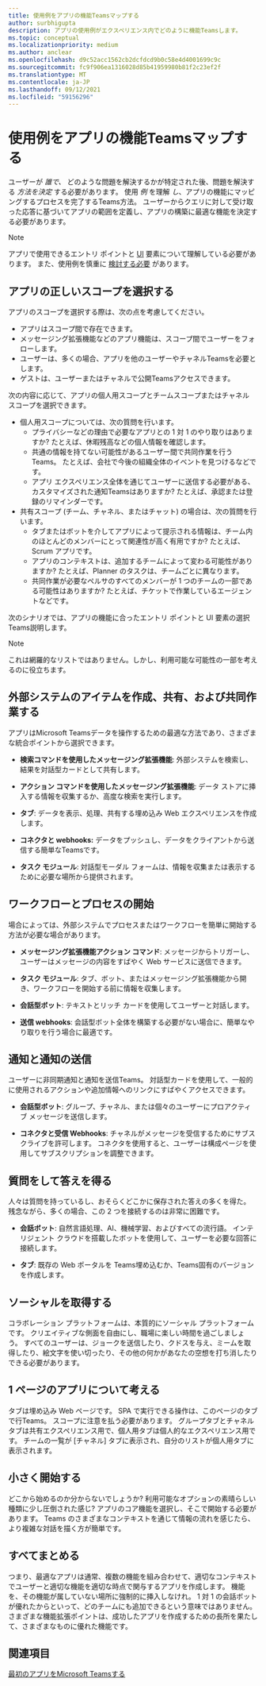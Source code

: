 ```yaml
---
title: 使用例をアプリの機能Teamsマップする
author: surbhigupta
description: アプリの使用例がエクスペリエンス内でどのように機能Teamsします。
ms.topic: conceptual
ms.localizationpriority: medium
ms.author: anclear
ms.openlocfilehash: d9c52acc1562cb2dcfdcd9b0c58e4d4001699c9c
ms.sourcegitcommit: fc9f906ea1316028d85b41959980b81f2c23ef2f
ms.translationtype: MT
ms.contentlocale: ja-JP
ms.lasthandoff: 09/12/2021
ms.locfileid: "59156296"
---
```

# <a name="map-your-use-cases-to-teams-app-capabilities"></a>使用例をアプリの機能Teamsマップする

ユーザーが *誰で、* どのような問題を解決するかが特定された後、問題を解決する *方法を決定* する必要があります。 使用 *例* を理解 *し*、アプリの機能にマッピングするプロセスを完了するTeams方法。 ユーザーからクエリに対して受け取った応答に基づいてアプリの範囲を定義し、アプリの構築に最適な機能を決定する必要があります。

> [!NOTE]
> アプリで使用できるエントリ ポイントと [UI](../../concepts/extensibility-points.md) 要素について理解している必要があります。 また、使用例を慎重に [検討する必要](../../concepts/design/understand-use-cases.md) があります。

## <a name="choose-the-correct-scope-for-your-app"></a>アプリの正しいスコープを選択する

アプリのスコープを選択する際は、次の点を考慮してください。

* アプリはスコープ間で存在できます。
* メッセージング拡張機能などのアプリ機能は、スコープ間でユーザーをフォローします。
* ユーザーは、多くの場合、アプリを他のユーザーやチャネルTeamsを必要とします。
* ゲストは、ユーザーまたはチャネルで公開Teamsアクセスできます。

次の内容に応じて、アプリの個人用スコープとチームスコープまたはチャネル スコープを選択できます。

* 個人用スコープについては、次の質問を行います。
  * プライバシーなどの理由で必要なアプリとの 1 対 1 のやり取りはありますか? たとえば、休暇残高などの個人情報を確認します。
  * 共通の情報を持てない可能性があるユーザー間で共同作業を行うTeams。 たとえば、会社で今後の組織全体のイベントを見つけるなどです。
  * アプリ エクスペリエンス全体を通じてユーザーに送信する必要がある、カスタマイズされた通知Teamsはありますか? たとえば、承認または登録のリマインダーです。
* 共有スコープ (チーム、チャネル、またはチャット) の場合は、次の質問を行います。
  * タブまたはボットを介してアプリによって提示される情報は、チーム内のほとんどのメンバーにとって関連性が高く有用ですか? たとえば、Scrum アプリです。
  * アプリのコンテキストは、追加するチームによって変わる可能性がありますか? たとえば、Planner のタスクは、チームごとに異なります。 
  * 共同作業が必要なペルサのすべてのメンバーが 1 つのチームの一部である可能性はありますか? たとえば、チケットで作業しているエージェントなどです。

次のシナリオでは、アプリの機能に合ったエントリ ポイントと UI 要素の選択Teams説明します。

> [!NOTE]
> これは網羅的なリストではありません。しかし、利用可能な可能性の一部を考えるのに役立ちます。

## <a name="create-share-and-collaborate-on-items-in-an-external-system"></a>外部システムのアイテムを作成、共有、および共同作業する

アプリはMicrosoft Teamsデータを操作するための最適な方法であり、さまざまな統合ポイントから選択できます。

* **検索コマンドを使用したメッセージング拡張機能**: 外部システムを検索し、結果を対話型カードとして共有します。

* **アクション コマンドを使用したメッセージング拡張機能**: データ ストアに挿入する情報を収集するか、高度な検索を実行します。

* **タブ**: データを表示、処理、共有する埋め込み Web エクスペリエンスを作成します。

* **コネクタと webhooks:** データをプッシュし、データをクライアントから送信する簡単なTeamsです。

* **タスク モジュール**: 対話型モーダル フォームは、情報を収集または表示するために必要な場所から提供されます。

## <a name="initiate-workflows-and-processes"></a>ワークフローとプロセスの開始

場合によっては、外部システムでプロセスまたはワークフローを簡単に開始する方法が必要な場合があります。

* **メッセージング拡張機能アクション コマンド**: メッセージからトリガーし、ユーザーはメッセージの内容をすばやく Web サービスに送信できます。

* **タスク モジュール**: タブ、ボット、またはメッセージング拡張機能から開き、ワークフローを開始する前に情報を収集します。

* **会話型ボット**: テキストとリッチ カードを使用してユーザーと対話します。

* **送信 webhooks**: 会話型ボット全体を構築する必要がない場合に、簡単なやり取りを行う場合に最適です。

## <a name="send-notifications-and-alerts"></a>通知と通知の送信

ユーザーに非同期通知と通知を送信Teams。 対話型カードを使用して、一般的に使用されるアクションや追加情報へのリンクにすばやくアクセスできます。

* **会話型ボット**: グループ、チャネル、または個々のユーザーにプロアクティブ メッセージを送信します。

* **コネクタと受信 Webhooks**: チャネルがメッセージを受信するためにサブスクライブを許可します。 コネクタを使用すると、ユーザーは構成ページを使用してサブスクリプションを調整できます。

## <a name="ask-questions-and-get-answers"></a>質問をして答えを得る

人々は質問を持っているし、おそらくどこかに保存された答えの多くを得た。 残念ながら、多くの場合、この 2 つを接続するのは非常に困難です。

* **会話ボット**: 自然言語処理、AI、機械学習、およびすべての流行語。 インテリジェント クラウドを搭載したボットを使用して、ユーザーを必要な回答に接続します。

* **タブ**: 既存の Web ポータルを Teams埋め込むか、Teams固有のバージョンを作成します。

## <a name="get-social"></a>ソーシャルを取得する

コラボレーション プラットフォームは、本質的にソーシャル プラットフォームです。 クリエイティブな側面を自由にし、職場に楽しい時間を過ごしましょう。 すべてのユーザーは、ジョークを送信したり、クドスを与え、ミームを取得したり、絵文字を使い切ったり、その他の何かがあなたの空想を打ち消したりできる必要があります。

## <a name="think-in-terms-of-a-single-page-app"></a>1 ページのアプリについて考える

タブは埋め込み Web ページです。 SPA で実行できる操作は、このページのタブで行Teams。 スコープに注意を払う必要があります。 グループタブとチャネル タブは共有エクスペリエンス用で、個人用タブは個人的なエクスペリエンス用です。 チームの一覧が [チャネル] タブに表示され、自分のリストが個人用タブに表示されます。

## <a name="start-small"></a>小さく開始する

どこから始めるのか分からないでしょうか? 利用可能なオプションの素晴らしい種類に少し圧倒された感じ? アプリのコア機能を選択し、そこで開始する必要があります。 Teams のさまざまなコンテキストを通じて情報の流れを感じたら、より複雑な対話を描く方が簡単です。

## <a name="put-it-all-together"></a>すべてまとめる

つまり、最適なアプリは通常、複数の機能を組み合わせて、適切なコンテキストでユーザーと適切な機能を適切な時点で関与するアプリを作成します。 機能を、その機能が属していない場所に強制的に挿入しなけれ。 1 対 1 の会話ボットが優れたからといって、どのチームにも追加できるという意味ではありません。 さまざまな機能拡張ポイントは、成功したアプリを作成するための長所を果たして、さまざまなものに優れた機能です。

## <a name="see-also"></a>関連項目

[最初のアプリをMicrosoft Teamsする](~/get-started/code-samples.md#build-your-first-microsoft-teams-app-overview)
